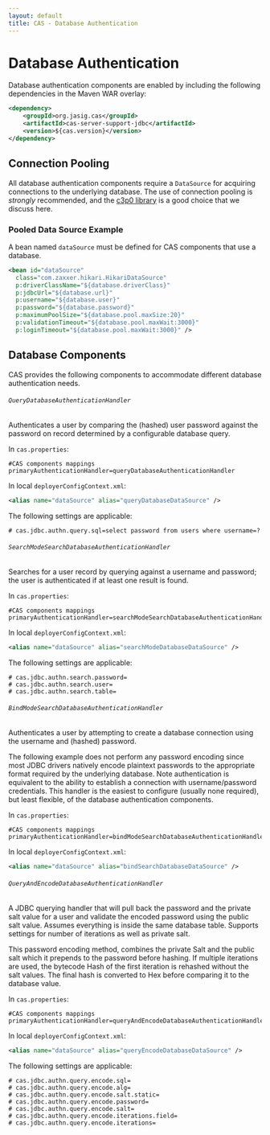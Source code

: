 ```yaml
---
layout: default
title: CAS - Database Authentication
---
```


# Database Authentication
Database authentication components are enabled by including the following dependencies in the Maven WAR overlay:

```xml
<dependency>
    <groupId>org.jasig.cas</groupId>
    <artifactId>cas-server-support-jdbc</artifactId>
    <version>${cas.version}</version>
</dependency>
```

## Connection Pooling
All database authentication components require a `DataSource` for acquiring connections to the underlying database.
The use of connection pooling is _strongly_ recommended, and the [c3p0 library](http://www.mchange.com/projects/c3p0/)
is a good choice that we discuss here.

### Pooled Data Source Example
A bean named `dataSource` must be defined for CAS components that use a database.

            
```xml
<bean id="dataSource"
  class="com.zaxxer.hikari.HikariDataSource"
  p:driverClassName="${database.driverClass}"
  p:jdbcUrl="${database.url}"
  p:username="${database.user}"
  p:password="${database.password}"
  p:maximumPoolSize="${database.pool.maxSize:20}"
  p:validationTimeout="${database.pool.maxWait:3000}"
  p:loginTimeout="${database.pool.maxWait:3000}" />
```


## Database Components
CAS provides the following components to accommodate different database authentication needs.

###### `QueryDatabaseAuthenticationHandler`
Authenticates a user by comparing the (hashed) user password against the password on record determined by a
configurable database query.

In `cas.properties`:

```properties
#CAS components mappings
primaryAuthenticationHandler=queryDatabaseAuthenticationHandler
```

In local `deployerConfigContext.xml`:

```xml
<alias name="dataSource" alias="queryDatabaseDataSource" />
```

The following settings are applicable:

```properties
# cas.jdbc.authn.query.sql=select password from users where username=?
```

###### `SearchModeSearchDatabaseAuthenticationHandler`
Searches for a user record by querying against a username and password; the user is authenticated if at
least one result is found.

In `cas.properties`:

```properties
#CAS components mappings
primaryAuthenticationHandler=searchModeSearchDatabaseAuthenticationHandler
```

In local `deployerConfigContext.xml`:

```xml
<alias name="dataSource" alias="searchModeDatabaseDataSource" />
```

The following settings are applicable:

```properties
# cas.jdbc.authn.search.password=
# cas.jdbc.authn.search.user=
# cas.jdbc.authn.search.table=
```


###### `BindModeSearchDatabaseAuthenticationHandler`
Authenticates a user by attempting to create a database connection using the username and (hashed) password.

The following example does not perform any password encoding since most JDBC drivers natively encode plaintext
passwords to the appropriate format required by the underlying database. Note authentication is equivalent to the
ability to establish a connection with username/password credentials. This handler is the easiest to configure
(usually none required), but least flexible, of the database authentication components.

In `cas.properties`:

```properties
#CAS components mappings
primaryAuthenticationHandler=bindModeSearchDatabaseAuthenticationHandler
```

In local `deployerConfigContext.xml`:

```xml
<alias name="dataSource" alias="bindSearchDatabaseDataSource" />
```

###### `QueryAndEncodeDatabaseAuthenticationHandler`
A JDBC querying handler that will pull back the password and
the private salt value for a user and validate the encoded
password using the public salt value. Assumes everything
is inside the same database table. Supports settings for
number of iterations as well as private salt.

This password encoding method, combines the private Salt and the public salt which it
prepends to the password before hashing.
If multiple iterations are used, the bytecode Hash of the first iteration is
rehashed without the salt values.
The final hash is converted to Hex before comparing it to the database value.

In `cas.properties`:

```properties
#CAS components mappings
primaryAuthenticationHandler=queryAndEncodeDatabaseAuthenticationHandler
```

In local `deployerConfigContext.xml`:

```xml
<alias name="dataSource" alias="queryEncodeDatabaseDataSource" />
```

The following settings are applicable:

```properties
# cas.jdbc.authn.query.encode.sql=
# cas.jdbc.authn.query.encode.alg=
# cas.jdbc.authn.query.encode.salt.static=
# cas.jdbc.authn.query.encode.password=
# cas.jdbc.authn.query.encode.salt=
# cas.jdbc.authn.query.encode.iterations.field=
# cas.jdbc.authn.query.encode.iterations=
```
